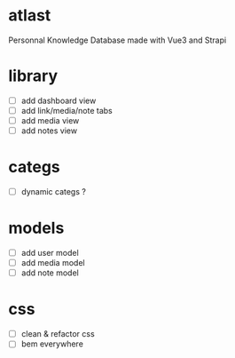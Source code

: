 # atlast

Personnal Knowledge Database made with Vue3 and Strapi

# library
- [ ] add dashboard view
- [ ] add link/media/note tabs
- [ ] add media view
- [ ] add notes view

# categs
- [ ] dynamic categs ?

# models
- [ ] add user model
- [ ] add media model
- [ ] add note model

# css
- [ ] clean & refactor css
- [ ] bem everywhere
